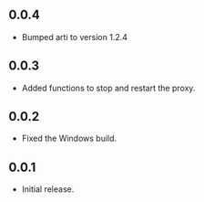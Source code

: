 ## 0.0.4

* Bumped arti to version 1.2.4

## 0.0.3

* Added functions to stop and restart the proxy.

## 0.0.2

* Fixed the Windows build.

## 0.0.1

* Initial release.
